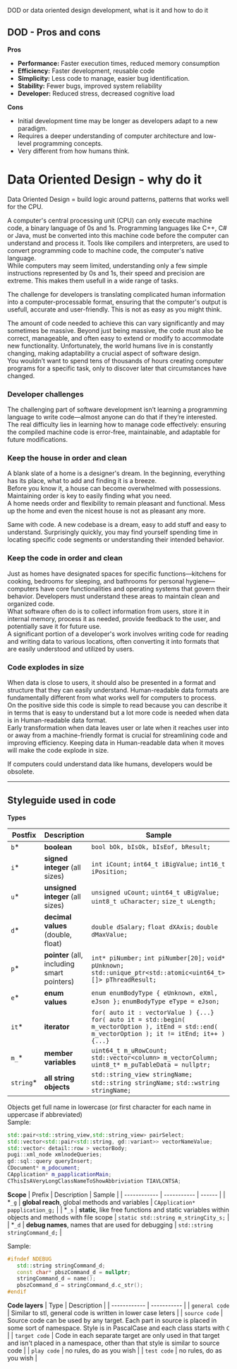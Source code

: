 DOD or data oriented design development, what is it and how to do it

## DOD - Pros and cons
**Pros**
- **Performance:** Faster execution times, reduced memory consumption
- **Efficiency:** Faster development, reusable code
- **Simplicity:** Less code to manage, easier bug identification.
- **Stability:** Fewer bugs, improved system reliability
- **Developer:** Reduced stress, decreased cognitive load

**Cons**
- Initial development time may be longer as developers adapt to a new paradigm.
- Requires a deeper understanding of computer architecture and low-level programming concepts.
- Very different from how humans think.

# Data Oriented Design - why do it

Data Oriented Design = build logic around patterns, patterns that works well for the CPU.  
  
A computer's central processing unit (CPU) can only execute machine code, a binary language of 0s and 1s. Programming languages like C++, C# or Java, must be converted into this machine code before the computer can understand and process it. Tools like compilers and interpreters, are used to convert programming code to machine code, the computer's native language.  
While computers may seem limited, understanding only a few simple instructions represented by 0s and 1s, their speed and precision are extreme. This makes them usefull in a wide range of tasks.  
  
The challenge for developers is translating complicated human information into a computer-processable format, ensuring that the computer's output is usefull, accurate and user-friendly. This is not as easy as you might think.  
  
The amount of code needed to achieve this can vary significantly and may sometimes be massive. Beyond just being massive, the code must also be correct, manageable, and often easy to extend or modify to accommodate new functionality. Unfortunately, the world humans live in is constantly changing, making adaptability a crucial aspect of software design.  
You wouldn’t want to spend tens of thousands of hours creating computer programs for a specific task, only to discover later that circumstances have changed.  


### Developer challenges
The challenging part of software development isn’t learning a programming language to write code—almost anyone can do that if they’re interested. The real difficulty lies in learning how to manage code effectively: ensuring the compiled machine code is error-free, maintainable, and adaptable for future modifications.

### Keep the house in order and clean
A blank slate of a home is a designer's dream. In the beginning, everything has its place, what to add and finding it is a breeze.  
Before you know it, a house can become overwhelmed with possessions. Maintaining order is key to easily finding what you need.  
A home needs order and flexibility to remain pleasant and functional. Mess up the home and even the nicest house is not as pleasant any more.  

Same with code. A new codebase is a dream, easy to add stuff and easy to understand. Surprisingly quickly, you may find yourself spending time in locating specific code segments or understanding their intended behavior.
  
### Keep the code in order and clean
Just as homes have designated spaces for specific functions—kitchens for cooking, bedrooms for sleeping, and bathrooms for personal hygiene—computers have core functionalities and operating systems that govern their behavior. Developers must understand these areas to maintain clean and organized code.  
What software often do is to collect information from users, store it in internal memory, process it as needed, provide feedback to the user, and potentially save it for future use.  
A significant portion of a developer's work involves writing code for reading and writing data to various locations, often converting it into formats that are easily understood and utilized by users.

### Code explodes in size
When data is close to users, it should also be presented in a format and structure that they can easily understand. Human-readable data formats are fundamentally different from what works well for computers to process.  
On the positive side this code is simple to read because you can describe it in terms that is easy to understand but a lot more code is needed when data is in Human-readable data format.  
Early transformation when data leaves user or late when it reaches user into or away from a machine-friendly format is crucial for streamlining code and improving efficiency. Keeping data in Human-readable data when it moves will make the code explode in size.

If computers could understand data like humans, developers would be obsolete.




----

## Styleguide used in code

**Types**

| Postfix | Description | Sample |
| ------------ | ----------- | ------ |
| `b`* | **boolean** | `bool bOk, bIsOk, bIsEof, bResult;` |
| `i`* | **signed integer** (all sizes) | `int iCount;` `int64_t iBigValue;` `int16_t iPosition;` |
| `u`* | **unsigned integer** (all sizes) | `unsigned uCount;` `uint64_t uBigValue;` `uint8_t uCharacter;` `size_t uLength;` |
| `d`* | **decimal values** (double, float) | `double dSalary;` `float dXAxis;` `double dMaxValue;` |
| `p`* | **pointer** (all, including smart pointers) | `int* piNumber;` `int piNumber[20];` `void* pUnknown;` `std::unique_ptr<std::atomic<uint64_t>[]> pThreadResult;` |
| `e`* | **enum values** | `enum enumBodyType { eUnknown, eXml, eJson };`  `enumBodyType eType = eJson;` |
| `it`* | **iterator** | `for( auto it : vectorValue ) {...}` `for( auto it = std::begin( m_vectorOption ), itEnd = std::end( m_vectorOption ); it != itEnd; it++ ) {...}` |
| `m_`* | **member variables** | `uint64_t m_uRowCount;`  `std::vector<column> m_vectorColumn;` `uint8_t* m_puTableData = nullptr;` |
| `string`* | **all string objects** | `std::string_view stringName;`  `std::string stringName;` `std::wstring stringName;` |

Objects get full name in lowercase (or first character for each name in uppercase if abbreviated)  
Sample:
```cpp
std::pair<std::string_view,std::string_view> pairSelect;
std::vector<std::pair<std::string, gd::variant>> vectorNameValue;
std::vector< detail::row > vectorBody;
pugi::xml_node xmlnodeQueries;
gd::sql::query queryInsert;
CDocument* m_pdocument;
CApplication* m_papplicationMain;
CThisIsAVeryLongClassNameToShowAbbriviation TIAVLCNTSA;
```

**Scope**
| Prefix | Description | Sample |
| ------------ | ----------- | ------ |
| *`_g` | **global reach**, global methods and variables | `CApplication* papplication_g;` |
| *`_s` | **static**, like free functions and static variables within objects and methods with file scope | `static std::string m_stringCity_s;` |
| *`_d` | **debug names**, names that are used for debugging | `std::string stringCommand_d;` |

Sample:
```cpp
#ifndef NDEBUG
   std::string stringCommand_d;
   const char* pbszCommand_d = nullptr;
   stringCommand_d = name(); 
   pbszCommand_d = stringCommand_d.c_str();
#endif
```


**Code layers** 
| Type | Description |
| ------------ | ----------- |
| `general code` | Similar to stl, general code is written in lower case leters |
| `source code` | Source code can be used by any target. Each part in source is placed in some sort of namespace. Style is in PascalCase and each class starts with `C` |
| `target code` | Code in each separate target are only used in that target and isn't placed in a namespace, other than that style is similar to source code |
| `play code` | no rules, do as you wish |
| `test code` | no rules, do as you wish |

